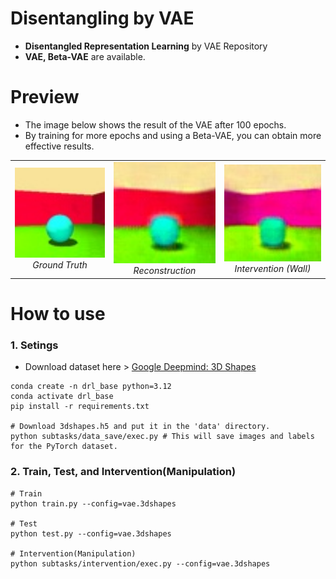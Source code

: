 # Disentangling by VAE
* <b>Disentangled Representation Learning</b> by VAE Repository
* <b>VAE, Beta-VAE</b> are available.

# Preview
* The image below shows the result of the VAE after 100 epochs.
* By training for more epochs and using a Beta-VAE, you can obtain more effective results.

<table align="center">
  <tr>
    <td align="center">
      <img src="assets/intervention/vae_GT.jpg" width="200"><br>
      <em>Ground Truth</em>
    </td>
    <td align="center">
      <img src="assets/intervention/vae_reconstruction.jpg" width="200"><br>
      <em>Reconstruction</em>
    </td>
    <td align="center">
      <img src="assets/intervention/vae_intervention.jpg" width="200"><br>
      <em>Intervention (Wall)</em>
    </td>
  </tr>
</table>


# How to use
### 1. Setings
* Download dataset here > <a href="https://github.com/google-deepmind/3d-shapes">Google Deepmind: 3D Shapes</a>
```
conda create -n drl_base python=3.12
conda activate drl_base
pip install -r requirements.txt

# Download 3dshapes.h5 and put it in the 'data' directory.
python subtasks/data_save/exec.py # This will save images and labels for the PyTorch dataset.
```

### 2. Train, Test, and Intervention(Manipulation)
```
# Train
python train.py --config=vae.3dshapes

# Test
python test.py --config=vae.3dshapes

# Intervention(Manipulation)
python subtasks/intervention/exec.py --config=vae.3dshapes
```